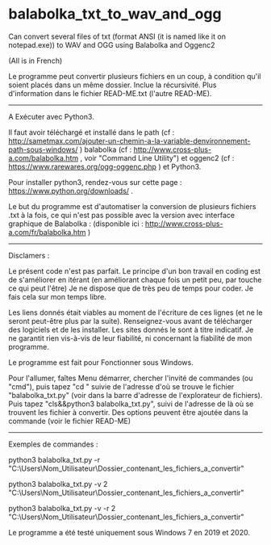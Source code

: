 # balabolka_txt_to_wav_and_ogg
Can convert several files of txt (format ANSI (it is named like it on notepad.exe)) to WAV and OGG using Balabolka and Oggenc2

(All is in French)

Le programme peut convertir plusieurs fichiers en un coup, à condition qu'il soient placés dans un même dossier. Inclue la récursivité.
Plus d'information dans le fichier READ-ME.txt (l'autre READ-ME).

____

A Exécuter avec Python3.

Il faut avoir téléchargé et installé dans le path (cf : http://sametmax.com/ajouter-un-chemin-a-la-variable-denvironnement-path-sous-windows/ )  balabolka (cf : http://www.cross-plus-a.com/balabolka.htm , voir "Command Line Utility") et oggenc2 (cf : https://www.rarewares.org/ogg-oggenc.php ) et Python3.

Pour installer python3, rendez-vous sur cette page : https://www.python.org/downloads/ .

Le but du programme est d'automatiser la conversion de plusieurs fichiers .txt à la fois, ce qui n'est pas possible avec la version avec interface graphique de Balabolka : (disponible ici : http://www.cross-plus-a.com/fr/balabolka.htm )

___

Disclamers : 

Le présent code n'est pas parfait. Le principe d'un bon travail en coding est de s'améliorer en itérant (en améliorant chaque fois un petit peu, par touche ce qui peut l'être)
Je ne dispose que de très peu de temps pour coder. Je fais cela sur mon temps libre.

Les liens donnés était viables au moment de l'écriture de ces lignes (et ne le seront peut-être plus par la suite).
Renseignez-vous avant de télécharger des logiciels et de les installer. Les sites donnés le sont à titre indicatif. Je ne garantit rien vis-à-vis de leur fiabilité, ni concernant la fiabilité de mon programme.

Le programme est fait pour Fonctionner sous Windows.

Pour l'allumer, faîtes Menu démarrer, chercher l'invité de commandes (ou "cmd"), puis tapez "cd " suivie de l'adresse d'où se trouve le fichier "balabolka_txt.py" (voir dans la barre d'adresse de l'explorateur de fichiers). Puis tapez "cls&&python3 balabolka_txt.py", suivi de l'adresse de là où se trouvent les fichier à convertir.
Des options peuvent être ajoutée dans la commande (voir le fichier READ-ME)

____

Exemples de commandes : 

python3 balabolka_txt.py -r "C:\Users\Nom_Utilisateur\Dossier_contenant_les_fichiers_a_convertir"

python3 balabolka_txt.py -v 2 "C:\Users\Nom_Utilisateur\Dossier_contenant_les_fichiers_a_convertir"

python3 balabolka_txt.py -v -r 2 "C:\Users\Nom_Utilisateur\Dossier_contenant_les_fichiers_a_convertir"


Le programme a été testé uniquement sous Windows 7 en 2019 et 2020.
